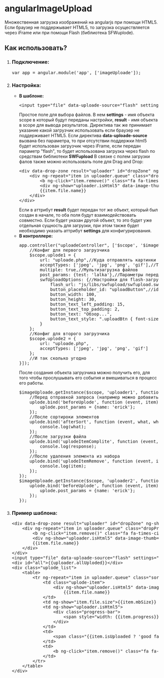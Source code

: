 angularImageUpload
==================

Множественная загрузка изображений на angularjs при помощи HTML5. Если браузер не поддержывает HTML5, то загрузка осуществляется через iFrame или при помощи Flash (библиотека SFWuplode).

<h2>Как использовать?</h2>

<ol>
    <li>
        <h3>Подключение:</h3>
        <pre>var app = angular.module('app', ['imageUploade']);</pre>
    </li>
    <li>
        <h3>Настройка:</h3>
        <ul>
            <li>
                <b>В шаблоне:</b>
                <pre>&lt;input type="file" data-uploade-source="flash" settings="uplode1" result="uploader1"/&gt;
</pre>
                Простое поле для выбора файлов. В нем <b>settings</b> - имя объекта scope в который будут переданы настройки,
                <b>result</b> - имя объекта в scope для вывода результатов.
                Директива так же принимает указание какой загрузчик использовать если браузер не поддерживает HTML5. Если директива <b>data-uploade-source</b> вызвана без параметра,
                то при отсутствии поддержки html5 будет использован загрузчик через iFrame, если передан параметр "flash", то будет использована загрузка через flash по средствам библиотеки
                <b>SWFupload</b>
                В связке с полем загрузки фалов также можно использовать поле для Drag and Drop:
                <pre>
&lt;div data-drop-zone result="uploader" id="dropZone" ng-show="uploader.isHtml5"&gt;
    &lt;div ng-repeat="item in uploader.queue" class="dropPreview sort" id="{{item.unicid}}" data-drag-sort="item"&gt;
        &lt;b ng-click="item.remove()" class="fa fa-times-circle fa-2x pointer close"&gt;&lt;/b&gt;
        &lt;div ng-show="uploader.isHtml5" data-image-thumb="item.file" class="thumbs" data-width="100"&gt;&lt;/div&gt;
        {{item.file.name}}
    &lt;/div&gt;
&lt;/div&gt;
</pre>
                Если в аттрибут <b>result</b> будет передан тот же объект, который был создан в начале, то оба поля будут взаимодействовать совместно. Если будет указан
                другой объект, то это будет уже отдельная сущность для загрузки, при этом также будет необходимо указать аттрибут <b>settings</b> для конфигурирования.
            </li>
            <li>
                <b>В контроллере:</b>
                <pre>
app.controller("uploadeController", ['$scope', '$imageUploade', function ($scope, $imageUploade) {
    //Конфиг для первого загрузчика
    $scope.uplode1 = {
        url: "uploade.php",//Куда отправлять картинки на обработку
        acceptTypes: ['jpeg', 'jpg', 'png', 'gif'],//Типы файлов разрешеные для загрузки
        multiple: true,//Мультизагрузка файлов
        post_params: {test: 'lalka'},//Параметры переданные сюда будут добавлены к запросу
        swfUploadOptions: {//Настройки для flash-загрузчика
            flash_url: "js/libs/swfupload/swfupload.swf",//Путь до газрузчика
            button_placeholder_id: "uploadButton",//id контейнера для куда будет установлена кнопка
            button_width: 100,
            button_height: 30,
            button_text_left_padding: 15,
            button_text_top_padding: 2,
            button_text: "<span class=\"uploadBtn\">Обзор...</span>",
            button_text_style: ".uploadBtn { font-size: 18px; font-family: Arial; background-color: #FF0000; }"
        }
    };
    //Конфиг для второго загрузчика
    $scope.uplode2 = {
        url: "uploade.php",
        acceptTypes: ['jpeg', 'jpg', 'png', 'gif']
    };
    //И так сколько угодно
}]);
</pre>
После создания объекта загрузчика можно получить его, для того чтобы прослушывать его события и вмешиваться в процесс его работы.
    <pre>
$imageUploade.getInstance($scope, 'uploader1', function (uplode) {
    //Перед отправкой запроса (например можно добавить какие-нибудь доп. данные к запросу)
    uplode.bind('beforeUplode', function (event, item) {
        uplode.post_params = {name: 'erick'};
    });
    //После сортироки элементов
    uplode.bind('afterSort', function (event, what, whereat, queue) {
        console.log(what);
    });
    //После загрузки файла
    uplode.bind('uplodeItemComplite', function (event, item, response) {
        console.log(response);
    });
    //После удаления элемента из набора
    uplode.bind('uplodeItemRemove', function (event, item) {
        console.log(item);
    });
});
$imageUploade.getInstance($scope, 'uploader2', function (uplode) {
    uplode.bind('beforeUplode', function (event, item) {
        uplode.post_params = {name: 'erick'};
    });
});
</pre>
            </li>
        </ul>
    </li>
    <li>
        <h3>Пример шаблона:</h3>
    <pre>
&lt;div data-drop-zone result="uploader" id="dropZone" ng-show="uploader.isHtml5"&gt;
    &lt;div ng-repeat="item in uploader.queue" class="dropPreview sort" id="{{item.unicid}}" data-drag-sort="item"&gt;
        &lt;b ng-click="item.remove()" class="fa fa-times-circle fa-2x pointer close">&lt;/b&gt;
        &lt;div ng-show="uploader.isHtml5" data-image-thumb="item.file" class="thumbs" data-width="100">&lt;/div>
        {{item.file.name}}
    &lt;/div&gt;
&lt;/div&gt;
&lt;input type="file" data-uploade-source="flash" settings="uplode1" result="uploader"/&gt;
&lt;div id="all">{{uploader.allUploded}}&lt;/div&gt;
&lt;div class="uplode_list"&gt;
    &lt;table&gt;
        &lt;tr ng-repeat="item in uploader.queue" class="sort" id="{{item.unicid}}" data-drag-sort="item"&gt;
            &lt;td class="uplode-item"&gt;
                &lt;div ng-show="uploader.isHtml5" data-image-thumb="item.file" class="thumbs" data-width="100">&lt;/div&gt;
                    {{item.file.name}}
            &lt;/td&gt;
            &lt;td ng-show="item.file.size">{{item.mbSize}} мб.&lt;/td&gt;
            &lt;td ng-show="uploader.isHtml5"&gt;
                &lt;div class="progress-bar"&gt;
                    &lt;span style="width: {{item.progress}}%">&lt;/span&gt;
                &lt;/div&gt;
            &lt;/td&gt;
            &lt;td&gt;
                &lt;span class="{{item.isUploaded ? 'good fa fa-check fa-2x' : 'loading'}}"&gt;&lt;/span&gt;
            &lt;/td&gt;
            &lt;td&gt;
                &lt;b ng-click="item.remove()" class="fa fa-times-circle fa-2x pointer close"&gt;&lt;/b&gt;
            &lt;/td&gt;
        &lt;/tr&gt;
    &lt;/table&gt;
&lt;/div&gt;
</pre>
    </li>
</ol>
